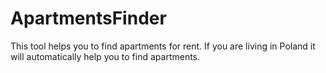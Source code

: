 # ApartmentsFinder
This tool helps you to find apartments for rent. If you are living in Poland it will automatically help you to find apartments.

